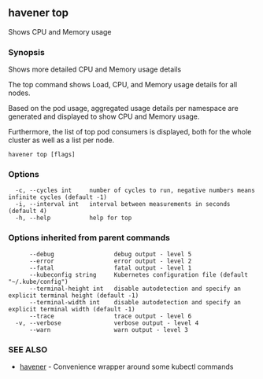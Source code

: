 ## havener top

Shows CPU and Memory usage

### Synopsis

Shows more detailed CPU and Memory usage details

The top command shows Load, CPU, and Memory usage details for all nodes.

Based on the pod usage, aggregated usage details per namespace are generated
and displayed to show CPU and Memory usage.

Furthermore, the list of top pod consumers is displayed, both for the whole
cluster as well as a list per node.


```
havener top [flags]
```

### Options

```
  -c, --cycles int     number of cycles to run, negative numbers means infinite cycles (default -1)
  -i, --interval int   interval between measurements in seconds (default 4)
  -h, --help           help for top
```

### Options inherited from parent commands

```
      --debug                 debug output - level 5
      --error                 error output - level 2
      --fatal                 fatal output - level 1
      --kubeconfig string     Kubernetes configuration file (default "~/.kube/config")
      --terminal-height int   disable autodetection and specify an explicit terminal height (default -1)
      --terminal-width int    disable autodetection and specify an explicit terminal width (default -1)
      --trace                 trace output - level 6
  -v, --verbose               verbose output - level 4
      --warn                  warn output - level 3
```

### SEE ALSO

* [havener](havener.md)	 - Convenience wrapper around some kubectl commands

